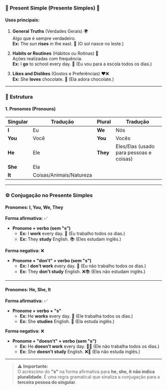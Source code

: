### 🌟 **Present Simple (Presente Simples)**  🌟

#### **Usos principais:**  
1. **General Truths** (Verdades Gerais) 🌍  
   Algo que é sempre verdadeiro.  
   **Ex:** The sun **rises** in the east. 🌅 (O sol nasce no leste.)  
   
2. **Habits or Routines** (Hábitos ou Rotinas) 🔄  
   Ações realizadas com frequência.  
   **Ex:** I **go** to school every day. 🏫 (Eu vou para a escola todos os dias.)  
   
3. **Likes and Dislikes** (Gostos e Preferências) ❤️❌  
   **Ex:** She **loves** chocolate. 🍫 (Ela adora chocolate.)  

---

### 🧱 **Estrutura**  

#### **1. Pronomes (Pronouns)**  
| **Singular** | **Tradução**    | **Plural** | **Tradução**                          |
|--------------|-----------------|------------|---------------------------------------|
| **I**        | Eu              | **We**     | Nós                                   |
| **You**      | Você            | **You**    | Vocês                                 |
| **He**       | Ele             | **They**   | Eles/Elas (usado para pessoas e coisas) |
| **She**      | Ela             |            |                                       |
| **It**       | Coisas/Animais/Natureza |        |                                       |  

---

### ⚙️ **Conjugação no Presente Simples**  

#### **Pronomes: I, You, We, They**  
**Forma afirmativa:** ✅  
- **Pronome + verbo (sem "s")**  
  - **Ex:** I **work** every day. 💼 (Eu trabalho todos os dias.)  
  - **Ex:** They **study** English. 📚 (Eles estudam inglês.)  

**Forma negativa:** ❌  
- **Pronome + "don't" + verbo (sem "s")**  
  - **Ex:** I **don't work** every day. 🚫 (Eu não trabalho todos os dias.)  
  - **Ex:** They **don't study** English. ❌📚 (Eles não estudam inglês.)  

---

#### **Pronomes: He, She, It**  
**Forma afirmativa:** ✅  
- **Pronome + verbo + "s"**  
  - **Ex:** He **works** every day. 🏢 (Ele trabalha todos os dias.)  
  - **Ex:** She **studies** English. 📘 (Ela estuda inglês.)  

**Forma negativa:** ❌  
- **Pronome + "doesn't" + verbo (sem "s")**  
  - **Ex:** He **doesn't work** every day. 🚫💼 (Ele não trabalha todos os dias.)  
  - **Ex:** She **doesn't study** English. ❌📘 (Ela não estuda inglês.)  

---

> ⚠️ **Importante:**  
> O acréscimo do **"s"** na forma afirmativa para **he, she, it** **não indica pluralidade**. É uma regra gramatical que sinaliza a conjugação para a **terceira pessoa do singular**.  
